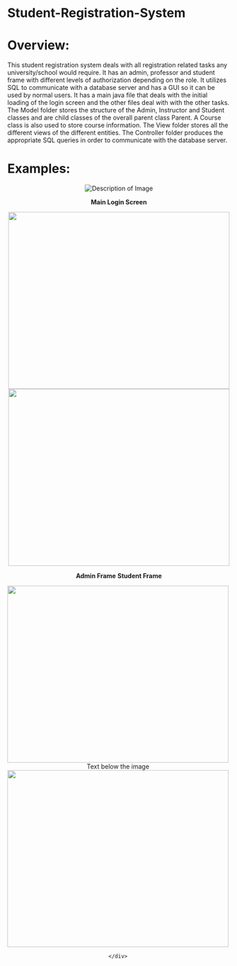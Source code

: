 # Student-Registration-System
# Overview:
This student registration system deals with all registration related tasks any university/school would require. It has an admin, professor and student frame with different levels of authorization depending on the role. It utilizes SQL to communicate with a database server and has a GUI so it can be used by normal users. It has a main java file that deals with the initial loading of the login screen and the other files deal with with the other tasks. The Model folder stores the structure of the Admin, Instructor and Student classes and are child classes of the overall parent class Parent. A Course class is also used to store course information. The View folder stores all the different views of the different entities. The Controller folder produces the appropriate SQL queries in order to communicate with the database server. 
# Examples:
<p align="center">
  <img src="https://github.com/Amrtamer711/Student-Registration-System/assets/131773782/70c590a8-643a-41f3-862b-153a995d1330" alt="Description of Image">
</p>
<p align="center"><strong>Main Login Screen</strong></p>
<div style="display: flex; justify-content: space-between;">
    <div style="text-align: center;">
        <img src="https://github.com/Amrtamer711/Student-Registration-System/assets/131773782/a9b8c6d7-d7f0-4f6b-8183-92ebc8bcb5ca" height=400 width="500"/> <img src="https://github.com/Amrtamer711/Student-Registration-System/assets/131773782/ffd255a7-e5cf-4fe2-9bd5-3b06a2f31ad5" height=400 width="500"/>
        <p><strong>Admin Frame</strong> <strong>Student Frame</strong></p>
    </div>
</div>
<div style="display: flex; justify-content: space-between;">
    <div style="text-align: center;">
        <img src="https://github.com/Amrtamer711/Student-Registration-System/assets/131773782/a9b8c6d7-d7f0-4f6b-8183-92ebc8bcb5ca" height=400 width="500"/> <figcaption class="caption">Text below the image</figcaption> <img src="https://github.com/Amrtamer711/Student-Registration-System/assets/131773782/ffd255a7-e5cf-4fe2-9bd5-3b06a2f31ad5" height=400 width="500"/>
        
    </div>
</div>
